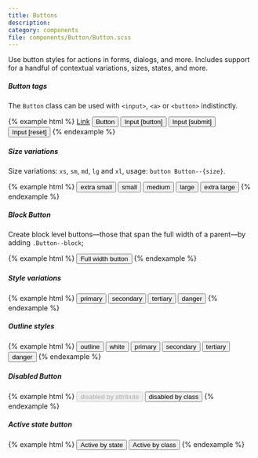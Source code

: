 ```yaml
---
title: Buttons
description:
category: components
file: components/Button/Button.scss
---
```



Use button styles for actions in forms, dialogs, and more. Includes support for a handful of contextual variations, sizes, states, and more.

##### Button tags

The `Button` class can be used with `<input>`, `<a>` or `<button>` indistinctly.

{% example html %}
<a class="Button Button--primary" href="#" role="button">Link</a>
<button class="Button Button--primary" type="submit">Button</button>
<input class="Button Button--primary" type="button" value="Input [button]">
<input class="Button Button--primary" type="submit" value="Input [submit]">
<input class="Button Button--primary" type="reset" value="Input [reset]">
{% endexample %}


##### Size variations

Size variations: `xs`, `sm`, `md`, `lg` and `xl`, usage: `button Button--{size}`.

{% example html %}
<button class="Button Button--primary Button--xs" type="button">extra small</button>
<button class="Button Button--primary Button--sm" type="button">small</button>
<button class="Button Button--primary Button--md" type="button">medium</button>
<button class="Button Button--primary Button--lg" type="button">large</button>
<button class="Button Button--primary Button--xl" type="button">extra large</button>
{% endexample %}

##### Block Button

Create block level buttons—those that span the full width of a parent—by adding `.Button--block`;

{% example html %}
<button class="Button Button--primary Button--block Button--lg" type="button">Full width button</button>
{% endexample %}

##### Style variations

{% example html %}
<button class="Button Button--primary" type="button">primary</button>
<button class="Button Button--secondary" type="button">secondary</button>
<button class="Button Button--tertiary" type="button">tertiary</button>
<button class="Button Button--danger" type="button">danger</button>
{% endexample %}


##### Outline styles

<div class='bg-primary'>
{% example html %}
<button class="Button Button--outline" type="button">outline</button>
<button class="Button Button--outlineWhite" type="button">white</button>
<button class="Button Button--outlinePrimary" type="button">primary</button>
<button class="Button Button--outlineSecondary" type="button">secondary</button>
<button class="Button Button--outlineTertiary" type="button">tertiary</button>
<button class="Button Button--outlineDanger" type="button">danger</button>
{% endexample %}
</div>

##### Disabled Button

{% example html %}
<button class="Button Button--primary" type="button" disabled>disabled by attribute</button>
<button class="Button Button--primary Button--disabled" type="button">disabled by class</button>
{% endexample %}

##### Active state button

{% example html %}
<button class="Button Button--primary is-active" type="button">Active by state</button>
<button class="Button Button--primary Button--active" type="button">Active by class</button>
{% endexample %}
